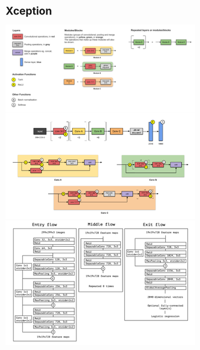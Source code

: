 # Xception

![Diagram_Helper](/data/xception/Diagram_Helper.png)
![Xception_Diagram](/data/xception/Xception_Diagram.png)
![Xception_Paper_Diagram](/data/xception/Xception_Paper_Diagram.png)